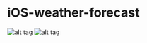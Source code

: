 # iOS-weather-forecast

![alt tag](https://cloud.githubusercontent.com/assets/20172644/19871340/c876db3a-9fb4-11e6-89f7-f425bd7d9c85.png)
![alt tag](https://cloud.githubusercontent.com/assets/20172644/19871343/cb8c4f94-9fb4-11e6-929f-ea2523a5d63e.png)
